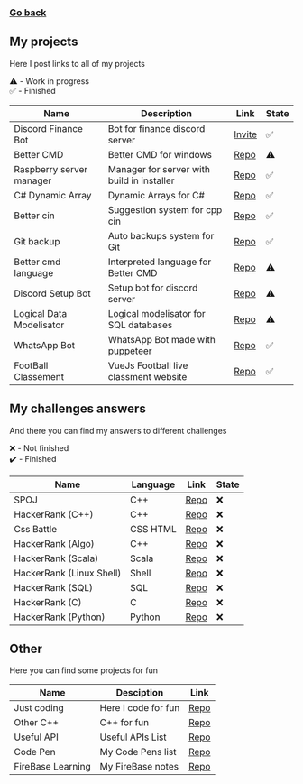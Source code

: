 ### [Go back](https://github.com/jasiukiewicztymon)

## My projects

Here I post links to all of my projects

⚠️ - Work in progress<br>
✅ - Finished

| Name                      | Description                                 | Link                                                            | State |
|---------------------------|---------------------------------------------|-----------------------------------------------------------------|-------|
| Discord Finance Bot       | Bot for finance discord server              | [Invite](https://top.gg/bot/929516301788012585)                 | ✅   |
| Better CMD                | Better CMD for windows                      | [Repo](https://github.com/jasiukiewicztymon/Better-cmd)         | ⚠️   |
| Raspberry server manager  | Manager for server with build in installer  | [Repo](https://github.com/jasiukiewicztymon/Server-manager)     | ✅   |
| C# Dynamic Array          | Dynamic Arrays for C#                       | [Repo](https://github.com/jasiukiewicztymon/Dynamic_Array.cs)   | ✅   |
| Better cin                | Suggestion system for cpp cin               | [Repo](https://github.com/jasiukiewicztymon/Better-cin)         | ✅   |
| Git backup                | Auto backups system for Git                 | [Repo](https://github.com/jasiukiewicztymon/Git-Backup)         | ✅   |
| Better cmd language       | Interpreted language for Better CMD         | [Repo](https://github.com/jasiukiewicztymon/Better-cmd-lang)    | ⚠️   |
| Discord Setup Bot         | Setup bot for discord server                | [Repo](https://github.com/jasiukiewicztymon/Setup-bot)          | ⚠️   |
| Logical Data Modelisator  | Logical modelisator for SQL databases       | [Repo](https://github.com/jasiukiewicztymon/LDM)                | ⚠️   |
| WhatsApp Bot              | WhatsApp Bot made with puppeteer            | [Repo](https://github.com/jasiukiewicztymon/Whatsapp-bot-ANF)   | ✅   |
| FootBall Classement       | VueJs Football live classment website       | [Repo](https://github.com/jasiukiewicztymon/FootBallClassement) | ✅   |

## My challenges answers 

And there you can find my answers to different challenges

❌ - Not finished<br>
✔️ - Finished

| Name                      | Language                                    | Link                                                                                 | State |
|---------------------------|---------------------------------------------|--------------------------------------------------------------------------------------|-------|
| SPOJ                      | C++                                         | [Repo](https://github.com/jasiukiewicztymon/SPOJ)                                    | ❌   |
| HackerRank (C++)          | C++                                         | [Repo](https://github.com/jasiukiewicztymon/hackerrank-cpp)                          | ❌   |
| Css Battle                | CSS HTML                                    | [Repo](https://github.com/jasiukiewicztymon/css-battle)                              | ❌   |
| HackerRank (Algo)         | C++                                         | [Repo](https://github.com/jasiukiewicztymon/hackerrank-solve-algorithms-cpp)         | ❌   |
| HackerRank (Scala)        | Scala                                       | [Repo](https://github.com/jasiukiewicztymon/hackerrank-functional-programming-scala) | ❌   |
| HackerRank (Linux Shell)  | Shell                                       | [Repo](https://github.com/jasiukiewicztymon/hackerrank-linux-shell)                  | ❌   |
| HackerRank (SQL)          | SQL                                         | [Repo](https://github.com/jasiukiewicztymon/hackerrank-sql)                          | ❌   |
| HackerRank (C)            | C                                           | [Repo](https://github.com/jasiukiewicztymon/hackerrank-c)                            | ❌   |
| HackerRank (Python)       | Python                                      | [Repo](https://github.com/jasiukiewicztymon/hackerrank-python)                       | ❌   |

## Other

Here you can find some projects for fun

| Name                      | Desciption                                  | Link                                                                                 |
|---------------------------|---------------------------------------------|--------------------------------------------------------------------------------------|
| Just coding               | Here I code for fun                         | [Repo](https://github.com/jasiukiewicztymon/Just-coding)                             |
| Other C++                 | C++ for fun                                 | [Repo](https://github.com/jasiukiewicztymon/other-cpp)                               |
| Useful API                | Useful APIs List                            | [Repo](https://github.com/jasiukiewicztymon/useful-API)                              |
| Code Pen                  | My Code Pens list                           | [Repo](https://github.com/jasiukiewicztymon/CodePen)                                 |
| FireBase Learning         | My FireBase notes                           | [Repo](https://github.com/jasiukiewicztymon/FireBase-Learning)                       |
